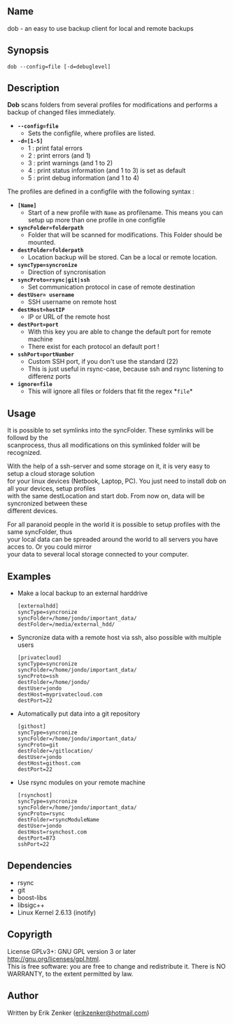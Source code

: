 ## Name ##
 dob - an easy to use backup client for local and remote backups	

## Synopsis ##
 `dob --config=file [-d=debuglevel]`

## Description ##
 __Dob__ scans folders from several profiles for modifications and performs a backup of changed 
 files immediately.  
   
 + __`--config=file`__
    + Sets the configfile, where profiles are listed.
 + __`-d=[1-5]`__
    + 1 : print fatal errors
    + 2 : print errors (and 1)
    + 3 : print warnings (and 1 to 2)
    + 4 : print status information (and 1 to 3) is set as default
    + 5 : print debug information (and 1 to 4)
   
The profiles are defined in a configfile with the following syntax : 

 + __`[Name]`__
     + Start of a new profile with `Name` as profilename. This means you can setup up more than one profile in one configfile
 + __`syncFolder=folderpath`__  
     + Folder that will be scanned for modifications. This Folder should be mounted.  
 + __`destFolder=folderpath`__
     + Location backup will be stored. Can be a local or remote location.
 + __`syncType=syncronize`__
     + Direction of syncronisation
 + __`syncProto=rsync|git|ssh`__
     + Set communication protocol in case of remote destination
 + __`destUser= username`__
     + SSH username on remote host
 + __`destHost=hostIP`__
     + IP or URL of the remote host
 + __`destPort=port`__
     + With this key you are able to change the default port for remote machine
     + There exist for each protocol an default port !
 + __`sshPort=portNumber`__
     + Custom SSH port, if you don't use the standard (22)
     + This is just useful in rsync-case, because ssh and rsync listening to differenz ports 
 + __`ignore=file`__
     + This will ignore all files or folders that fit the regex \*`file`\*

## Usage ##
 It is possible to set symlinks into the syncFolder. These symlinks will be followd by the  
 scanprocess, thus all modifications on this symlinked folder will be recognized.  

 With the help of a ssh-server and some storage on it, it is very easy to setup a cloud storage solution     
 for your linux devices (Netbook, Laptop, PC). You just need to install dob on all your devices, setup profiles  
 with the same destLocation and start dob. From now on, data will be syncronized between these  
 different devices.  

 For all paranoid people in the world it is possible to setup profiles with the same syncFolder, thus   
 your local data can be spreaded around the world to all servers you have acces to. Or you could mirror  
 your data to several local storage connected to your computer.  

## Examples ##
 + Make a local backup to an external harddrive 
   
     `[externalhdd]`  
     `syncType=syncronize`  
     `syncFolder=/home/jondo/important_data/`   
     `destFolder=/media/external_hdd/`  
  
 + Syncronize data with a remote host via ssh, also possible with multiple users
  
     `[privatecloud]`  
     `syncType=syncronize`  
     `syncFolder=/home/jondo/important_data/`  
     `syncProto=ssh`  
     `destFolder=/home/jondo/`  
     `destUser=jondo`   
     `destHost=myprivatecloud.com`   
     `destPort=22`   
    
 + Automatically put data into a git repository
  
     `[githost]`  
     `syncType=syncronize`  
     `syncFolder=/home/jondo/important_data/`   
     `syncProto=git`  
     `destFolder=/gitlocation/`  
     `destUser=jondo`   
     `destHost=githost.com`  
     `destPort=22`   

 + Use rsync modules on your remote machine
  
     `[rsynchost]`  
     `syncType=syncronize`  
     `syncFolder=/home/jondo/important_data/`   
     `syncProto=rsync`  
     `destFolder=rsyncModuleName`  
     `destUser=jondo`   
     `destHost=rsynchost.com`  
     `destPort=873`  
     `sshPort=22`  

## Dependencies ##
 + rsync
 + git
 + boost-libs
 + libsigc++
 + Linux Kernel 2.6.13 (inotify)

## Copyrigth
License GPLv3+: GNU GPL version 3 or later <http://gnu.org/licenses/gpl.html>.  
This is free software: you are free to change and redistribute it.  There is NO WARRANTY, to the extent permitted by law.

## Author ##
Written by Erik Zenker (erikzenker@hotmail.com)
